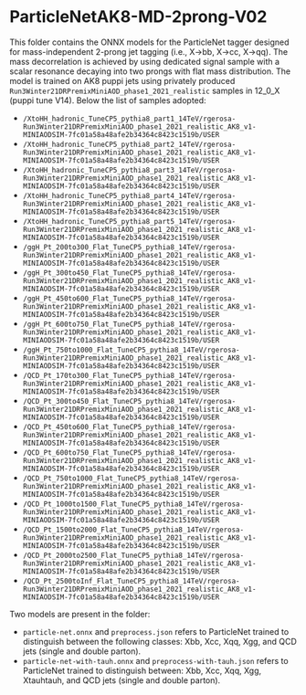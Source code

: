 # ParticleNetAK8-MD-2prong-V02

This folder contains the ONNX models for the ParticleNet tagger designed for mass-independent 2-prong jet tagging (i.e., X->bb, X->cc, X->qq). The mass decorrelation is achieved by using dedicated signal sample with a scalar resonance decaying into two prongs with flat mass distribution. The model is trained on AK8 puppi jets using privately produced `Run3Winter21DRPremixMiniAOD_phase1_2021_realistic` samples in 12_0_X (puppi tune V14). Below the list of samples adopted:
  - `/XtoHH_hadronic_TuneCP5_pythia8_part1_14TeV/rgerosa-Run3Winter21DRPremixMiniAOD_phase1_2021_realistic_AK8_v1-MINIAODSIM-7fc01a58a48afe2b34364c8423c1519b/USER`
  - `/XtoHH_hadronic_TuneCP5_pythia8_part2_14TeV/rgerosa-Run3Winter21DRPremixMiniAOD_phase1_2021_realistic_AK8_v1-MINIAODSIM-7fc01a58a48afe2b34364c8423c1519b/USER`
  - `/XtoHH_hadronic_TuneCP5_pythia8_part3_14TeV/rgerosa-Run3Winter21DRPremixMiniAOD_phase1_2021_realistic_AK8_v1-MINIAODSIM-7fc01a58a48afe2b34364c8423c1519b/USER`
  - `/XtoHH_hadronic_TuneCP5_pythia8_part4_14TeV/rgerosa-Run3Winter21DRPremixMiniAOD_phase1_2021_realistic_AK8_v1-MINIAODSIM-7fc01a58a48afe2b34364c8423c1519b/USER`
  - `/XtoHH_hadronic_TuneCP5_pythia8_part5_14TeV/rgerosa-Run3Winter21DRPremixMiniAOD_phase1_2021_realistic_AK8_v1-MINIAODSIM-7fc01a58a48afe2b34364c8423c1519b/USER`
  - `/ggH_Pt_200to300_Flat_TuneCP5_pythia8_14TeV/rgerosa-Run3Winter21DRPremixMiniAOD_phase1_2021_realistic_AK8_v1-MINIAODSIM-7fc01a58a48afe2b34364c8423c1519b/USER`
  - `/ggH_Pt_300to450_Flat_TuneCP5_pythia8_14TeV/rgerosa-Run3Winter21DRPremixMiniAOD_phase1_2021_realistic_AK8_v1-MINIAODSIM-7fc01a58a48afe2b34364c8423c1519b/USER`
  - `/ggH_Pt_450to600_Flat_TuneCP5_pythia8_14TeV/rgerosa-Run3Winter21DRPremixMiniAOD_phase1_2021_realistic_AK8_v1-MINIAODSIM-7fc01a58a48afe2b34364c8423c1519b/USER`
  - `/ggH_Pt_600to750_Flat_TuneCP5_pythia8_14TeV/rgerosa-Run3Winter21DRPremixMiniAOD_phase1_2021_realistic_AK8_v1-MINIAODSIM-7fc01a58a48afe2b34364c8423c1519b/USER`
  - `/ggH_Pt_750to1000_Flat_TuneCP5_pythia8_14TeV/rgerosa-Run3Winter21DRPremixMiniAOD_phase1_2021_realistic_AK8_v1-MINIAODSIM-7fc01a58a48afe2b34364c8423c1519b/USER`
  - `/QCD_Pt_170to300_Flat_TuneCP5_pythia8_14TeV/rgerosa-Run3Winter21DRPremixMiniAOD_phase1_2021_realistic_AK8_v1-MINIAODSIM-7fc01a58a48afe2b34364c8423c1519b/USER`
  - `/QCD_Pt_300to450_Flat_TuneCP5_pythia8_14TeV/rgerosa-Run3Winter21DRPremixMiniAOD_phase1_2021_realistic_AK8_v1-MINIAODSIM-7fc01a58a48afe2b34364c8423c1519b/USER`
  - `/QCD_Pt_450to600_Flat_TuneCP5_pythia8_14TeV/rgerosa-Run3Winter21DRPremixMiniAOD_phase1_2021_realistic_AK8_v1-MINIAODSIM-7fc01a58a48afe2b34364c8423c1519b/USER`
  - `/QCD_Pt_600to750_Flat_TuneCP5_pythia8_14TeV/rgerosa-Run3Winter21DRPremixMiniAOD_phase1_2021_realistic_AK8_v1-MINIAODSIM-7fc01a58a48afe2b34364c8423c1519b/USER`
  - `/QCD_Pt_750to1000_Flat_TuneCP5_pythia8_14TeV/rgerosa-Run3Winter21DRPremixMiniAOD_phase1_2021_realistic_AK8_v1-MINIAODSIM-7fc01a58a48afe2b34364c8423c1519b/USER`
  - `/QCD_Pt_1000to1500_Flat_TuneCP5_pythia8_14TeV/rgerosa-Run3Winter21DRPremixMiniAOD_phase1_2021_realistic_AK8_v1-MINIAODSIM-7fc01a58a48afe2b34364c8423c1519b/USER`
  - `/QCD_Pt_1500to2000_Flat_TuneCP5_pythia8_14TeV/rgerosa-Run3Winter21DRPremixMiniAOD_phase1_2021_realistic_AK8_v1-MINIAODSIM-7fc01a58a48afe2b34364c8423c1519b/USER`
  - `/QCD_Pt_2000to2500_Flat_TuneCP5_pythia8_14TeV/rgerosa-Run3Winter21DRPremixMiniAOD_phase1_2021_realistic_AK8_v1-MINIAODSIM-7fc01a58a48afe2b34364c8423c1519b/USER`
  - `/QCD_Pt_2500toInf_Flat_TuneCP5_pythia8_14TeV/rgerosa-Run3Winter21DRPremixMiniAOD_phase1_2021_realistic_AK8_v1-MINIAODSIM-7fc01a58a48afe2b34364c8423c1519b/USER`

Two models are present in the folder:
  - `particle-net.onnx` and `preprocess.json` refers to ParticleNet trained to distinguish between the following classes: Xbb, Xcc, Xqq, Xgg, and QCD jets (single and double parton).
  - `particle-net-with-tauh.onnx` and `preprocess-with-tauh.json` refers to ParticleNet trained to distinguish between: Xbb, Xcc, Xqq, Xgg, Xtauhtauh, and QCD jets (single and double parton).
